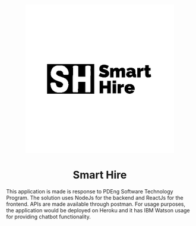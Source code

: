 <p align="center">
    <img src="https://github.com/osamaahmed17/SmartHire/blob/main/logo.png">

<h1 align="center">Smart Hire </h1>
This application is made is response to PDEng Software Technology Program. The solution uses NodeJs for the backend and ReactJs for the frontend. APIs are made available through postman. For usage purposes, the application would be deployed on Heroku and it has IBM Watson usage for providing chatbot functionality.

